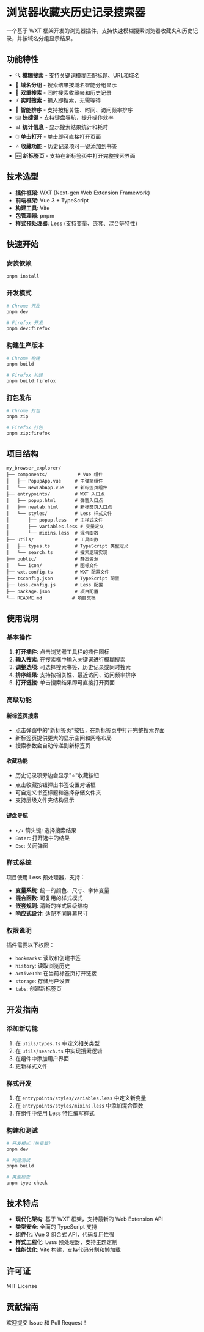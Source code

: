 # 浏览器收藏夹历史记录搜索器

一个基于 WXT 框架开发的浏览器插件，支持快速模糊搜索浏览器收藏夹和历史记录，并按域名分组显示结果。

## 功能特性

- 🔍 **模糊搜索** - 支持关键词模糊匹配标题、URL和域名
- 📁 **域名分组** - 搜索结果按域名智能分组显示
- 🔖 **双重搜索** - 同时搜索收藏夹和历史记录
- ⚡ **实时搜索** - 输入即搜索，无需等待
- 🎯 **智能排序** - 支持按相关性、时间、访问频率排序
- ⌨️ **快捷键** - 支持键盘导航，提升操作效率
- 📊 **统计信息** - 显示搜索结果统计和耗时
- 🖱️ **单击打开** - 单击即可直接打开页面
- ⭐ **收藏功能** - 历史记录项可一键添加到书签
- 🆕 **新标签页** - 支持在新标签页中打开完整搜索界面

## 技术选型

- **插件框架**: WXT (Next-gen Web Extension Framework)
- **前端框架**: Vue 3 + TypeScript
- **构建工具**: Vite
- **包管理器**: pnpm
- **样式预处理器**: Less (支持变量、嵌套、混合等特性)

## 快速开始

### 安装依赖

```bash
pnpm install
```

### 开发模式

```bash
# Chrome 开发
pnpm dev

# Firefox 开发
pnpm dev:firefox
```

### 构建生产版本

```bash
# Chrome 构建
pnpm build

# Firefox 构建
pnpm build:firefox
```

### 打包发布

```bash
# Chrome 打包
pnpm zip

# Firefox 打包
pnpm zip:firefox
```

## 项目结构

```
my_browser_explorer/
├── components/           # Vue 组件
│   ├── PopupApp.vue     # 主弹窗组件
│   └── NewTabApp.vue    # 新标签页组件
├── entrypoints/         # WXT 入口点
│   ├── popup.html       # 弹窗入口点
│   ├── newtab.html      # 新标签页入口点
│   └── styles/          # Less 样式文件
│       ├── popup.less   # 主样式文件
│       ├── variables.less # 变量定义
│       └── mixins.less  # 混合函数
├── utils/               # 工具函数
│   ├── types.ts         # TypeScript 类型定义
│   └── search.ts        # 搜索逻辑实现
├── public/              # 静态资源
│   └── icon/            # 图标文件
├── wxt.config.ts        # WXT 配置文件
├── tsconfig.json        # TypeScript 配置
├── less.config.js       # Less 配置
├── package.json         # 项目配置
└── README.md           # 项目文档
```

## 使用说明

### 基本操作

1. **打开插件**: 点击浏览器工具栏的插件图标
2. **输入搜索**: 在搜索框中输入关键词进行模糊搜索
3. **调整选项**: 可选择搜索书签、历史记录或同时搜索
4. **排序结果**: 支持按相关性、最近访问、访问频率排序
5. **打开链接**: 单击搜索结果即可直接打开页面

### 高级功能

#### 新标签页搜索
- 点击弹窗中的"新标签页"按钮，在新标签页中打开完整搜索界面
- 新标签页提供更大的显示空间和网格布局
- 搜索参数会自动传递到新标签页

#### 收藏功能
- 历史记录项旁边会显示"⭐"收藏按钮
- 点击收藏按钮弹出书签设置对话框
- 可自定义书签标题和选择存储文件夹
- 支持层级文件夹结构显示

#### 键盘导航
- `↑/↓` 箭头键: 选择搜索结果
- `Enter`: 打开选中的结果
- `Esc`: 关闭弹窗

### 样式系统

项目使用 Less 预处理器，支持：

- **变量系统**: 统一的颜色、尺寸、字体变量
- **混合函数**: 可复用的样式模式
- **嵌套规则**: 清晰的样式层级结构
- **响应式设计**: 适配不同屏幕尺寸

### 权限说明

插件需要以下权限：
- `bookmarks`: 读取和创建书签
- `history`: 读取浏览历史
- `activeTab`: 在当前标签页打开链接
- `storage`: 存储用户设置
- `tabs`: 创建新标签页

## 开发指南

### 添加新功能

1. 在 `utils/types.ts` 中定义相关类型
2. 在 `utils/search.ts` 中实现搜索逻辑
3. 在组件中添加用户界面
4. 更新样式文件

### 样式开发

1. 在 `entrypoints/styles/variables.less` 中定义新变量
2. 在 `entrypoints/styles/mixins.less` 中添加混合函数
3. 在组件中使用 Less 特性编写样式

### 构建和测试

```bash
# 开发模式（热重载）
pnpm dev

# 构建测试
pnpm build

# 类型检查
pnpm type-check
```

## 技术特点

- **现代化架构**: 基于 WXT 框架，支持最新的 Web Extension API
- **类型安全**: 全面的 TypeScript 支持
- **组件化**: Vue 3 组合式 API，代码复用性强
- **样式工程化**: Less 预处理器，支持主题定制
- **性能优化**: Vite 构建，支持代码分割和懒加载

## 许可证

MIT License

## 贡献指南

欢迎提交 Issue 和 Pull Request！
